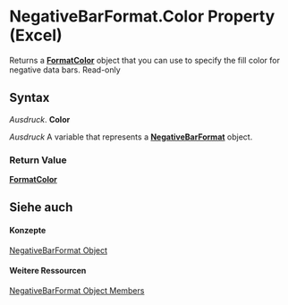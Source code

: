 
# NegativeBarFormat.Color Property (Excel)

 Returns a **[FormatColor](b7818b27-8790-ef52-c24e-8edbdcf979f2.md)** object that you can use to specify the fill color for negative data bars. Read-only


## Syntax

 _Ausdruck_. **Color**

 _Ausdruck_ A variable that represents a **[NegativeBarFormat](25daa644-29af-a7c1-1d11-be9c72cfff7a.md)** object.


### Return Value

 **[FormatColor](b7818b27-8790-ef52-c24e-8edbdcf979f2.md)**


## Siehe auch


#### Konzepte


[NegativeBarFormat Object](25daa644-29af-a7c1-1d11-be9c72cfff7a.md)
#### Weitere Ressourcen


[NegativeBarFormat Object Members](http://msdn.microsoft.com/library/4c26bd77-17a6-453d-75d0-ac83066fab5b%28Office.15%29.aspx)